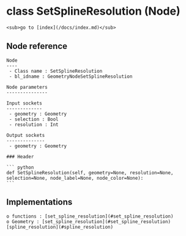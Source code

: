 # class SetSplineResolution (Node)

    <sub>go to [index](/docs/index.md)</sub>
    
## Node reference

    Node
    ----
     - Class name : SetSplineResolution
     - bl_idname : GeometryNodeSetSplineResolution
    
    Node parameters
    ---------------
    
    Input sockets
    -------------
     - geometry : Geometry
     - selection : Bool
     - resolution : Int
    
    Output sockets
    --------------
     - geometry : Geometry
    
    ### Header

    ``` python
    def SetSplineResolution(self, geometry=None, resolution=None, selection=None, node_label=None, node_color=None):
    ```
    
## Implementations

    o functions : [set_spline_resolution](#set_spline_resolution)
    o Geometry : [set_spline_resolution](#set_spline_resolution) [spline_resolution](#spline_resolution) 
    
    